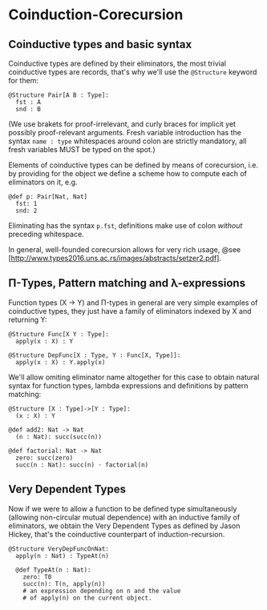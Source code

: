 # Coinduction-Corecursion

## Coinductive types and basic syntax
Coinductive types are defined by their eliminators, the most
trivial coinductive types are records, that's why we'll use
the `@Structure` keyword for them:
```
@Structure Pair[A B : Type]:
  fst : A
  snd : B
```
(We use brakets for proof-irrelevant, and curly braces for implicit
yet possibly proof-relevant arguments. Fresh variable introduction
has the syntax `name : type` whitespaces around colon are strictly
mandatory, all fresh variables MUST be typed on the spot.)

Elements of coinductive types can be defined by means of
corecursion, i.e. by providing for the object we define
a scheme how to compute each of eliminators on it, e.g.
```
@def p: Pair[Nat, Nat]
  fst: 1
  snd: 2
```
Eliminating has the syntax `p.fst`, definitions make use of colon
_without_ preceding whitespace.

In general, well-founded corecursion allows for very rich usage,
@see [http://www.types2016.uns.ac.rs/images/abstracts/setzer2.pdf].

## Π-Types, Pattern matching and λ-expressions
Function types (X -> Y) and П-types in general are very simple
examples of coinductive types, they just have a family of
eliminators indexed by X and returning Y:
```
@Structure Func[X Y : Type]:
  apply(x : X) : Y

@Structure DepFunc[X : Type, Y : Func[X, Type]]:
  apply(x : X) : Y.apply(x)
```

We'll allow omiting eliminator name altogether for this case to obtain
natural syntax for function types, lambda expressions and definitions
by pattern matching:
```
@Structure [X : Type]->[Y : Type]:
  (x : X) : Y
  
@def add2: Nat -> Nat
  (n : Nat): succ(succ(n))
  
@def factorial: Nat -> Nat
  zero: succ(zero)
  succ(n : Nat): succ(n) · factorial(n)
```

## Very Dependent Types
Now if we were to allow a function to be defined type simultaneously
(allowing non-circular mutual dependence) with an inductive family of
eliminators, we obtain the Very Dependent Types as defined by Jason
Hickey, that's the coinductive counterpart of induction-recursion.

```
@Structure VeryDepFuncOnNat:
  apply(n : Nat) : TypeAt(n)
  
  @def TypeAt(n : Nat):
    zero: T0
	succ(n): T(n, apply(n))
	# an expression depending on n and the value
	# of apply(n) on the current object.
```

